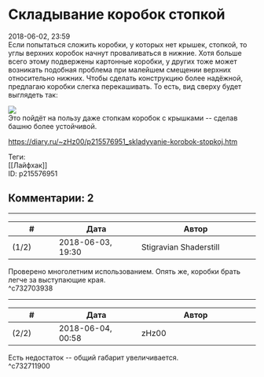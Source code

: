 Складывание коробок стопкой
===========================

  
2018-06-02, 23:59  
 Если попытаться сложить коробки, у которых нет крышек, стопкой, то углы верхних коробок начнут проваливаться в нижние. Хотя больше всего этому подвержены картонные коробки, у других тоже может возникать подобная проблема при малейшем смещении верхних относительно нижних. Чтобы сделать конструкцию более надёжной, предлагаю коробки слегка перекашивать. То есть, вид сверху будет выглядеть так:   
   
  ![](https://i.imgur.com/Xlv23PO.png)    
 Это пойдёт на пользу даже стопкам коробок с крышками -- сделав башню более устойчивой.   
  
<https://diary.ru/~zHz00/p215576951_skladyvanie-korobok-stopkoj.htm>  
  
Теги:  
[[Лайфхак]]  
ID: p215576951  


Комментарии: 2
--------------

  


---



|         #         |              Дата              |                     Автор                     |           ID           |
| --- | --- | --- | --- |
| (1/2) | 2018-06-03, 19:30 | Stigravian Shaderstill | c732703938 |

  
 Проверено многолетним использованием. Опять же, коробки брать легче за выступающие края.   
 ^c732703938

---



|         #         |              Дата              |                     Автор                     |           ID           |
| --- | --- | --- | --- |
| (2/2) | 2018-06-04, 00:58 | zHz00 | c732711900 |

  
 Есть недостаток -- общий габарит увеличивается.   
 ^c732711900